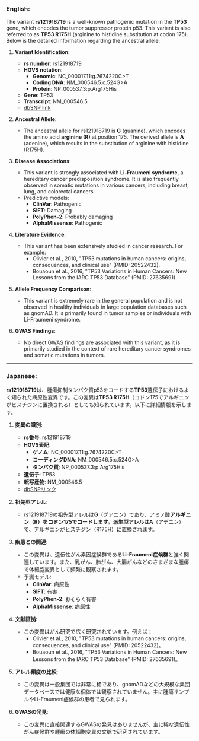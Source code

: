 ### English:
The variant **rs121918719** is a well-known pathogenic mutation in the **TP53** gene, which encodes the tumor suppressor protein p53. This variant is also referred to as **TP53 R175H** (arginine to histidine substitution at codon 175). Below is the detailed information regarding the ancestral allele:

1. **Variant Identification**:
   - **rs number**: rs121918719
   - **HGVS notation**: 
     - **Genomic**: NC_000017.11:g.7674220C>T
     - **Coding DNA**: NM_000546.5:c.524G>A
     - **Protein**: NP_000537.3:p.Arg175His
   - **Gene**: TP53
   - **Transcript**: NM_000546.5  
   - [dbSNP link](https://www.ncbi.nlm.nih.gov/snp/rs121918719)

2. **Ancestral Allele**:
   - The ancestral allele for rs121918719 is **G** (guanine), which encodes the amino acid **arginine (R)** at position 175. The derived allele is **A** (adenine), which results in the substitution of arginine with histidine (R175H).

3. **Disease Associations**:
   - This variant is strongly associated with **Li-Fraumeni syndrome**, a hereditary cancer predisposition syndrome. It is also frequently observed in somatic mutations in various cancers, including breast, lung, and colorectal cancers.
   - Predictive models:
     - **ClinVar**: Pathogenic
     - **SIFT**: Damaging
     - **PolyPhen-2**: Probably damaging
     - **AlphaMissense**: Pathogenic

4. **Literature Evidence**:
   - This variant has been extensively studied in cancer research. For example:
     - Olivier et al., 2010, "TP53 mutations in human cancers: origins, consequences, and clinical use" (PMID: 20522432).
     - Bouaoun et al., 2016, "TP53 Variations in Human Cancers: New Lessons from the IARC TP53 Database" (PMID: 27635691).

5. **Allele Frequency Comparison**:
   - This variant is extremely rare in the general population and is not observed in healthy individuals in large population databases such as gnomAD. It is primarily found in tumor samples or individuals with Li-Fraumeni syndrome.

6. **GWAS Findings**:
   - No direct GWAS findings are associated with this variant, as it is primarily studied in the context of rare hereditary cancer syndromes and somatic mutations in tumors.

---

### Japanese:
**rs121918719**は、腫瘍抑制タンパク質p53をコードする**TP53**遺伝子におけるよく知られた病原性変異です。この変異は**TP53 R175H**（コドン175でアルギニンがヒスチジンに置換される）としても知られています。以下に詳細情報を示します。

1. **変異の識別**:
   - **rs番号**: rs121918719
   - **HGVS表記**: 
     - **ゲノム**: NC_000017.11:g.7674220C>T
     - **コーディングDNA**: NM_000546.5:c.524G>A
     - **タンパク質**: NP_000537.3:p.Arg175His
   - **遺伝子**: TP53
   - **転写産物**: NM_000546.5  
   - [dbSNPリンク](https://www.ncbi.nlm.nih.gov/snp/rs121918719)

2. **祖先型アレル**:
   - rs121918719の祖先型アレルは**G**（グアニン）であり、アミノ酸**アルギニン（R）**をコドン175でコードします。派生型アレルは**A**（アデニン）で、アルギニンがヒスチジン（R175H）に置換されます。

3. **疾患との関連**:
   - この変異は、遺伝性がん素因症候群である**Li-Fraumeni症候群**と強く関連しています。また、乳がん、肺がん、大腸がんなどのさまざまな腫瘍で体細胞変異として頻繁に観察されます。
   - 予測モデル:
     - **ClinVar**: 病原性
     - **SIFT**: 有害
     - **PolyPhen-2**: おそらく有害
     - **AlphaMissense**: 病原性

4. **文献証拠**:
   - この変異はがん研究で広く研究されています。例えば：
     - Olivier et al., 2010, "TP53 mutations in human cancers: origins, consequences, and clinical use" (PMID: 20522432)。
     - Bouaoun et al., 2016, "TP53 Variations in Human Cancers: New Lessons from the IARC TP53 Database" (PMID: 27635691)。

5. **アレル頻度の比較**:
   - この変異は一般集団では非常に稀であり、gnomADなどの大規模な集団データベースでは健康な個体では観察されていません。主に腫瘍サンプルやLi-Fraumeni症候群の患者で見られます。

6. **GWASの発見**:
   - この変異に直接関連するGWASの発見はありませんが、主に稀な遺伝性がん症候群や腫瘍の体細胞変異の文脈で研究されています。

